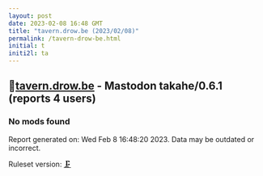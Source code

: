 ```yaml
---
layout: post
date: 2023-02-08 16:48 GMT
title: "tavern.drow.be (2023/02/08)"
permalink: /tavern-drow-be.html
initial: t
initi2l: ta
---
```


## 🐘[tavern.drow.be](https://tavern.drow.be) - Mastodon takahe/0.6.1 (reports 4 users)

### No mods found

Report generated on: Wed Feb  8 16:48:20 2023. Data may be outdated or incorrect.

Ruleset version: [🗜](/version-clamp)
